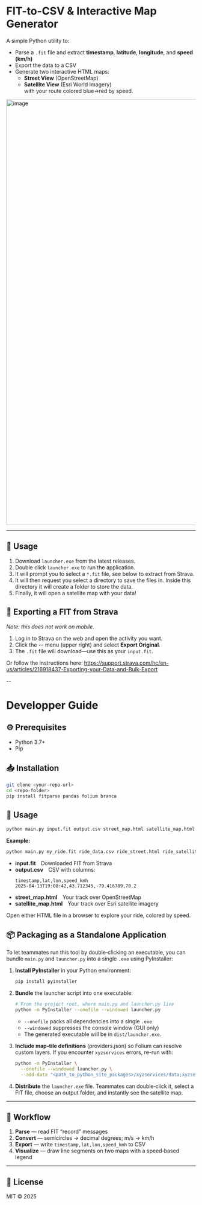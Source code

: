 # FIT-to-CSV & Interactive Map Generator

A simple Python utility to:

- Parse a `.fit` file and extract **timestamp**, **latitude**, **longitude**, and **speed (km/h)**  
- Export the data to a CSV  
- Generate two interactive HTML maps:
  - **Street View** (OpenStreetMap)  
  - **Satellite View** (Esri World Imagery)  
  with your route colored blue→red by speed.

<img width="1128" alt="image" src="https://github.com/user-attachments/assets/df9ea7a1-c304-4ecc-8f34-92cf05870a09" />

---

## 🚀 Usage
1. Download `launcher.exe` from the latest releases.
2. Double click `launcher.exe` to run the application.
3. It will prompt you to select a `*.fit` file, see below to extract from Strava.
4. It will then request you select a directory to save the files in. Inside this directory it will create a folder to store the data.
5. Finally, it will open a satellite map with your data!

## 🚩 Exporting a FIT from Strava

*Note: this does not work on mobile.*

1. Log in to Strava on the web and open the activity you want.  
2. Click the **⋯** menu (upper right) and select **Export Original**.  
3. The `.fit` file will download—use this as your `input.fit`.

Or follow the instructions here: https://support.strava.com/hc/en-us/articles/216918437-Exporting-your-Data-and-Bulk-Export

--
# Developper Guide

## ⚙️ Prerequisites

- Python 3.7+  
- Pip  

## 📥 Installation

```bash
git clone <your-repo-url>
cd <repo-folder>
pip install fitparse pandas folium branca
```

## 🚀 Usage

```bash
python main.py input.fit output.csv street_map.html satellite_map.html
```

**Example:**

```bash
python main.py my_ride.fit ride_data.csv ride_street.html ride_satellite.html
```

- **input.fit** Downloaded FIT from Strava  
- **output.csv** CSV with columns:  
  ```
  timestamp,lat,lon,speed_kmh
  2025-04-13T19:08:42,43.712345,-79.416789,70.2
  ```  
- **street_map.html** Your track over OpenStreetMap  
- **satellite_map.html** Your track over Esri satellite imagery  

Open either HTML file in a browser to explore your ride, colored by speed.

## 📦 Packaging as a Standalone Application

To let teammates run this tool by double‑clicking an executable, you can bundle `main.py` and `launcher.py` into a single `.exe` using PyInstaller:

1. **Install PyInstaller** in your Python environment:
   ```bash
   pip install pyinstaller
   ```

2. **Bundle** the launcher script into one executable:
   ```bash
   # From the project root, where main.py and launcher.py live
   python -m PyInstaller --onefile --windowed launcher.py
   ```

   - `--onefile` packs all dependencies into a single `.exe`  
   - `--windowed` suppresses the console window (GUI only)  
   - The generated executable will be in `dist/launcher.exe`.

3. **Include map‑tile definitions** (providers.json) so Folium can resolve custom layers. If you encounter `xyzservices` errors, re-run with:
   ```bash
   python -m PyInstaller \
     --onefile --windowed launcher.py \
     --add-data "<path_to_python_site_packages>/xyzservices/data;xyzservices/data"
   ```

4. **Distribute** the `launcher.exe` file. Teammates can double‑click it, select a FIT file, choose an output folder, and instantly see the satellite map.

---

## 🔄 Workflow

1. **Parse** — read FIT “record” messages  
2. **Convert** — semicircles → decimal degrees; m/s → km/h  
3. **Export** — write `timestamp,lat,lon,speed_kmh` to CSV  
4. **Visualize** — draw line segments on two maps with a speed‑based legend  

---

## 📝 License

MIT © 2025

